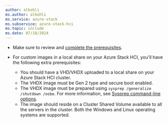 ```yaml
---
author: alkohli
ms.author: alkohli
ms.service: azure-stack
ms.subservice: azure-stack-hci
ms.topic: include
ms.date: 07/18/2024
---
```



- Make sure to review and [complete the prerequisites](../manage/azure-arc-vm-management-prerequisites.md).

- For custom images in a local share on your Azure Stack HCI, you'll have the following extra prerequisites:
    - You should have a VHD/VHDX uploaded to a local share on your Azure Stack HCI cluster.
    - The VHDX image must be Gen 2 type and secure boot enabled.
    - The VHDX image must be prepared using `sysprep /generalize /shutdown /oobe`. For more information, see [Sysprep command-line options](/windows-hardware/manufacture/desktop/sysprep-command-line-options?view=windows-11#oobe&preserve-view=true).
    - The image should reside on a Cluster Shared Volume available to all the servers in the cluster. Both the Windows and Linux operating systems are supported.